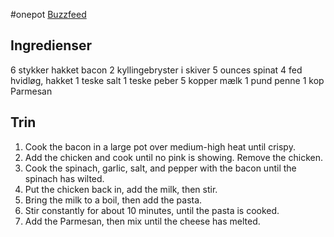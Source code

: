 #onepot 
[Buzzfeed](https://www.buzzfeed.com/alvinzhou/one-pot-chicken-spinach-bacon-alfredo?utm_term=.an8eBeGvn#.bhK3e3L4K)

## Ingredienser
6 stykker hakket bacon
2 kyllingebryster i skiver
5 ounces spinat
4 fed hvidløg, hakket
1 teske salt
1 teske peber
5 kopper mælk
1 pund penne
1 kop Parmesan

## Trin
1. Cook the bacon in a large pot over medium-high heat until crispy.
2. Add the chicken and cook until no pink is showing. Remove the chicken.
3. Cook the spinach, garlic, salt, and pepper with the bacon until the spinach has wilted. 
4. Put the chicken back in, add the milk, then stir.
5. Bring the milk to a boil, then add the pasta.
6. Stir constantly for about 10 minutes, until the pasta is cooked.
7. Add the Parmesan, then mix until the cheese has melted.